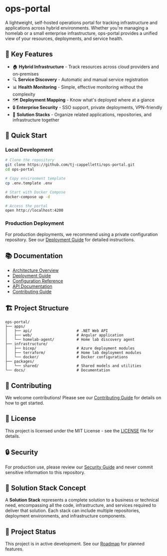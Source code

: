# ops-portal

A lightweight, self-hosted operations portal for tracking infrastructure and applications across hybrid environments. Whether you're managing a homelab or a small enterprise infrastructure, ops-portal provides a unified view of your resources, deployments, and service health.

## 🎯 Key Features

- 🏠 **Hybrid Infrastructure** - Track resources across cloud providers and on-premises
- 🔍 **Service Discovery** - Automatic and manual service registration  
- 📊 **Health Monitoring** - Simple, effective monitoring without the complexity
- 🗺️ **Deployment Mapping** - Know what's deployed where at a glance
- 🔒 **Enterprise Security** - SSO support, private deployments, VPN-friendly
- 🎨 **Solution Stacks** - Organize related applications, repositories, and infrastructure together

## 🚀 Quick Start

### Local Development

```bash
# Clone the repository
git clone https://github.com/tj-cappelletti/ops-portal.git
cd ops-portal

# Copy environment template
cp .env.template .env

# Start with Docker Compose
docker-compose up -d

# Access the portal
open http://localhost:4200
```

### Production Deployment

For production deployments, we recommend using a private configuration repository. See our [Deployment Guide](docs/deployment-guide.md) for detailed instructions.

## 📚 Documentation

- [Architecture Overview](docs/architecture.md)
- [Deployment Guide](docs/deployment-guide.md)
- [Configuration Reference](docs/configuration.md)
- [API Documentation](docs/api.md)
- [Contributing Guide](CONTRIBUTING.md)

## 🏗️ Project Structure

```
ops-portal/
├── apps/
│   ├── api/                    # .NET Web API
│   ├── web/                    # Angular application
│   └── homelab-agent/          # Home lab discovery agent
├── infrastructure/
│   ├── bicep/                  # Azure deployment modules
│   ├── terraform/              # Home lab deployment modules
│   └── docker/                 # Docker configurations
├── packages/
│   └── shared/                 # Shared models and utilities
└── docs/                       # Documentation
```

## 🤝 Contributing

We welcome contributions! Please see our [Contributing Guide](CONTRIBUTING.md) for details on how to get started.

## 📝 License

This project is licensed under the MIT License - see the [LICENSE](LICENSE) file for details.

## 🔒 Security

For production use, please review our [Security Guide](docs/security.md) and never commit sensitive information to this repository.

## 🌟 Solution Stack Concept

A **Solution Stack** represents a complete solution to a business or technical need, encompassing all the code, infrastructure, and services required to deliver that solution. Each stack can include multiple repositories, deployment environments, and infrastructure components.

## 🚧 Project Status

This project is in active development. See our [Roadmap](https://github.com/tj-cappelletti/ops-portal/issues?q=is%3Aopen+is%3Aissue+label%3Aroadmap) for planned features.
